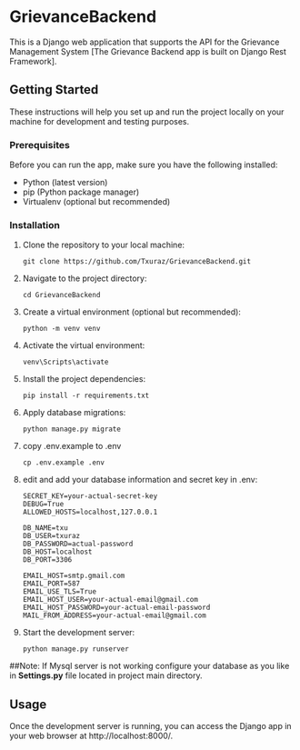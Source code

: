 # GrievanceBackend

This is a Django web application that supports the API for the Grievance Management System [The Grievance Backend app is built on Django Rest Framework].

## Getting Started

These instructions will help you set up and run the project locally on your machine for development and testing purposes.

### Prerequisites

Before you can run the app, make sure you have the following installed:

- Python (latest version)
- pip (Python package manager)
- Virtualenv (optional but recommended)

### Installation

1. Clone the repository to your local machine:
   ```
   git clone https://github.com/Txuraz/GrievanceBackend.git
   ```
2. Navigate to the project directory:
    ```
    cd GrievanceBackend
    ```
3. Create a virtual environment (optional but recommended):
   ```
   python -m venv venv
   ```
4. Activate the virtual environment:
    ```
    venv\Scripts\activate
    ```
5. Install the project dependencies:
   ```
   pip install -r requirements.txt
   ```
6. Apply database migrations:
   ```
   python manage.py migrate
   ```
7. copy .env.example to .env
   ```
   cp .env.example .env
   ```
8. edit and add your database information and secret key in .env:
   ```
   SECRET_KEY=your-actual-secret-key
   DEBUG=True
   ALLOWED_HOSTS=localhost,127.0.0.1

   DB_NAME=txu
   DB_USER=txuraz
   DB_PASSWORD=actual-password
   DB_HOST=localhost
   DB_PORT=3306

   EMAIL_HOST=smtp.gmail.com
   EMAIL_PORT=587
   EMAIL_USE_TLS=True
   EMAIL_HOST_USER=your-actual-email@gmail.com
   EMAIL_HOST_PASSWORD=your-actual-email-password
   MAIL_FROM_ADDRESS=your-actual-email@gmail.com
   ```
9. Start the development server:
   ```
   python manage.py runserver
   ```
##Note:
If Mysql server is not working configure your database as you like in **Settings.py** file located in project main directory.

## Usage
Once the development server is running, you can access the Django app in your web browser at http://localhost:8000/.


